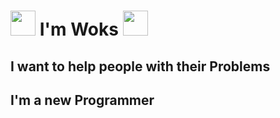  # <img src="https://cdn.discordapp.com/emojis/873578130873393222.gif?v=1" width="40px"> I'm Woks <img src="https://cdn.discordapp.com/emojis/873579263838785646.gif?v=1" width="40px">

## I want to help people with their Problems

## I'm a new Programmer 
